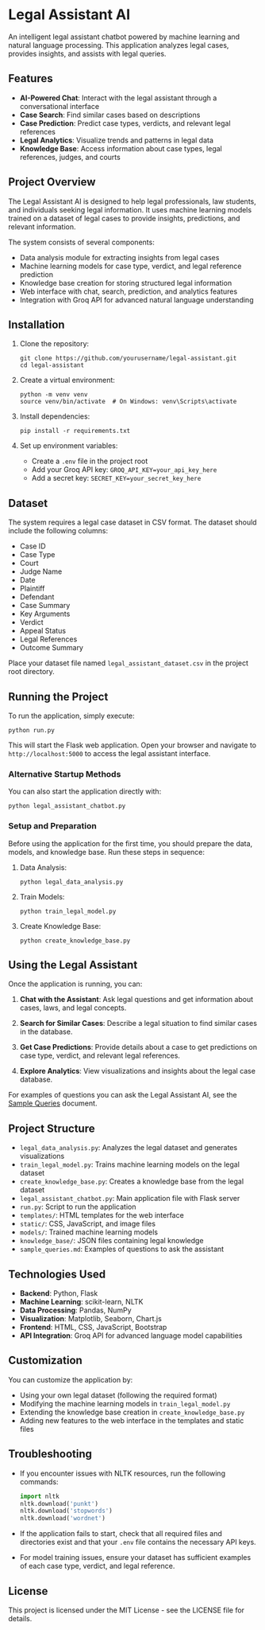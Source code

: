 # Legal Assistant AI

An intelligent legal assistant chatbot powered by machine learning and natural language processing. This application analyzes legal cases, provides insights, and assists with legal queries.

## Features

- **AI-Powered Chat**: Interact with the legal assistant through a conversational interface
- **Case Search**: Find similar cases based on descriptions
- **Case Prediction**: Predict case types, verdicts, and relevant legal references
- **Legal Analytics**: Visualize trends and patterns in legal data
- **Knowledge Base**: Access information about case types, legal references, judges, and courts

## Project Overview

The Legal Assistant AI is designed to help legal professionals, law students, and individuals seeking legal information. It uses machine learning models trained on a dataset of legal cases to provide insights, predictions, and relevant information.

The system consists of several components:
- Data analysis module for extracting insights from legal cases
- Machine learning models for case type, verdict, and legal reference prediction
- Knowledge base creation for storing structured legal information
- Web interface with chat, search, prediction, and analytics features
- Integration with Groq API for advanced natural language understanding

## Installation

1. Clone the repository:
   ```
   git clone https://github.com/yourusername/legal-assistant.git
   cd legal-assistant
   ```

2. Create a virtual environment:
   ```
   python -m venv venv
   source venv/bin/activate  # On Windows: venv\Scripts\activate
   ```

3. Install dependencies:
   ```
   pip install -r requirements.txt
   ```

4. Set up environment variables:
   - Create a `.env` file in the project root
   - Add your Groq API key: `GROQ_API_KEY=your_api_key_here`
   - Add a secret key: `SECRET_KEY=your_secret_key_here`

## Dataset

The system requires a legal case dataset in CSV format. The dataset should include the following columns:
- Case ID
- Case Type
- Court
- Judge Name
- Date
- Plaintiff
- Defendant
- Case Summary
- Key Arguments
- Verdict
- Appeal Status
- Legal References
- Outcome Summary

Place your dataset file named `legal_assistant_dataset.csv` in the project root directory.

## Running the Project

To run the application, simply execute:

```
python run.py
```

This will start the Flask web application. Open your browser and navigate to `http://localhost:5000` to access the legal assistant interface.

### Alternative Startup Methods

You can also start the application directly with:

```
python legal_assistant_chatbot.py
```

### Setup and Preparation

Before using the application for the first time, you should prepare the data, models, and knowledge base. Run these steps in sequence:

1. Data Analysis:
   ```
   python legal_data_analysis.py
   ```

2. Train Models:
   ```
   python train_legal_model.py
   ```

3. Create Knowledge Base:
   ```
   python create_knowledge_base.py
   ```

## Using the Legal Assistant

Once the application is running, you can:

1. **Chat with the Assistant**: Ask legal questions and get information about cases, laws, and legal concepts.

2. **Search for Similar Cases**: Describe a legal situation to find similar cases in the database.

3. **Get Case Predictions**: Provide details about a case to get predictions on case type, verdict, and relevant legal references.

4. **Explore Analytics**: View visualizations and insights about the legal case database.

For examples of questions you can ask the Legal Assistant AI, see the [Sample Queries](sample_queries.md) document.

## Project Structure

- `legal_data_analysis.py`: Analyzes the legal dataset and generates visualizations
- `train_legal_model.py`: Trains machine learning models on the legal dataset
- `create_knowledge_base.py`: Creates a knowledge base from the legal dataset
- `legal_assistant_chatbot.py`: Main application file with Flask server
- `run.py`: Script to run the application
- `templates/`: HTML templates for the web interface
- `static/`: CSS, JavaScript, and image files
- `models/`: Trained machine learning models
- `knowledge_base/`: JSON files containing legal knowledge
- `sample_queries.md`: Examples of questions to ask the assistant

## Technologies Used

- **Backend**: Python, Flask
- **Machine Learning**: scikit-learn, NLTK
- **Data Processing**: Pandas, NumPy
- **Visualization**: Matplotlib, Seaborn, Chart.js
- **Frontend**: HTML, CSS, JavaScript, Bootstrap
- **API Integration**: Groq API for advanced language model capabilities

## Customization

You can customize the application by:
- Using your own legal dataset (following the required format)
- Modifying the machine learning models in `train_legal_model.py`
- Extending the knowledge base creation in `create_knowledge_base.py`
- Adding new features to the web interface in the templates and static files

## Troubleshooting

- If you encounter issues with NLTK resources, run the following commands:
  ```python
  import nltk
  nltk.download('punkt')
  nltk.download('stopwords')
  nltk.download('wordnet')
  ```

- If the application fails to start, check that all required files and directories exist and that your `.env` file contains the necessary API keys.

- For model training issues, ensure your dataset has sufficient examples of each case type, verdict, and legal reference.

## License

This project is licensed under the MIT License - see the LICENSE file for details. 